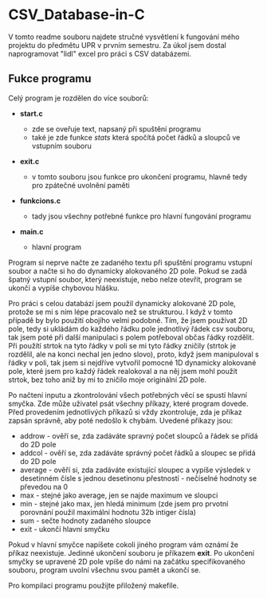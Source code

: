 # CSV_Database-in-C
V tomto readme souboru najdete stručné vysvětlení k fungování mého projektu do předmětu UPR v prvním semestru. Za úkol jsem dostal naprogramovat "lidl" excel pro práci s CSV databázemi.

## Fukce programu
Celý program je rozdělen do více souborů:
- **start.c**
  - zde se oveřuje text, napsaný při spuštění programu
  - také je zde funkce *stats* která spočítá počet řádků a sloupců ve vstupním souboru

- **exit.c**
  - v tomto souboru jsou funkce pro ukončení programu, hlavně tedy pro zpátečné uvolnění paměti
 
- **funkcions.c**
  - tady jsou všechny potřebné funkce pro hlavní fungování programu
  
- **main.c**
  - hlavní program
  
  
Program si neprve načte ze zadaného textu při spuštění programu vstupní soubor a načte si ho do dynamicky alokovaného 2D pole. Pokud se zadá špatný vstupní soubor, který neexistuje, nebo nelze otevřít, program se ukončí a vypíše chybovou hlášku.

Pro práci s celou databází jsem použil dynamicky alokované 2D pole, protože se mi s ním lépe pracovalo než se strukturou. I když v tomto případě by bylo použití obojího velmi podobné. Tím, že jsem používat 2D pole, tedy si ukládám do každého řádku pole jednotlivý řádek csv souboru, tak jsem poté při další manipulaci s polem potřeboval občas řádky rozdělit. Při použítí strtok na tyto řádky v poli se mi tyto řádky zničily (strtok je rozdělil, ale na konci nechal jen jedno slovo), proto, když jsem manipuloval s řádky v poli, tak jsem si nejdříve vytvořil pomocné 1D dynamicky alokované pole, které jsem pro každý řádek realokoval a na něj jsem mohl použít strtok, bez toho aniž by mi to zničilo moje originální 2D pole.

Po načtení inputu a zkontrolování všech potřebných věcí se spustí hlavní smyčka. Zde může uživatel psát všechny příkazy, které program dovede. Před provedením jednotlivých příkazů si vždy zkontroluje, zda je příkaz zapsán správně, aby poté nedošlo k chybám. Uvedené příkazy jsou:
  - addrow - ověří se, zda zadáváte spravný počet sloupců a řádek se přídá do 2D pole
  - addcol - ověří se, zda zadáváte správný počet řádků a sloupec se přidá do 2D pole
  - average - ověří si, zda zadáváte existující sloupec a vypíše výsledek v desetinném čísle s jednou desetinonu přestností
            - nečíselné hodnoty se převedou na 0
  - max - stejné jako average, jen se najde maximum ve sloupci
  - min - stejné jako max, jen hledá minimum (zde jsem pro prvotní porovnání použil maximální hodnotu 32b intiger čísla)
  - sum - sečte hodnoty zadaného sloupce
  - exit - ukončí hlavní smyčku
  
 Pokud v hlavní smyčce napíšete cokoli jiného program vám oznámí že příkaz neexistuje. Jedinné ukončení souboru je příkazem **exit**.
 Po ukončení smyčky se upravené 2D pole vpíše do námi na začátku specifikovaného souboru, program uvolní všechnu svou pamět a ukončí se.

Pro kompilaci programu použijte přiložený makefile.
